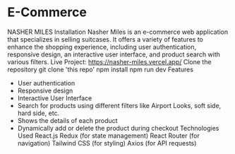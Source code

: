 ﻿# E-Commerce
NASHER MILES
Installation
Nasher Miles is an e-commerce web application that specializes in selling suitcases. It offers a variety of features to enhance the shopping experience, including user authentication, responsive design, an interactive user interface, and product search with various filters.
Live Project: https://nasher-miles.vercel.app/
Clone the repository
git clone 'this repo'
npm install
npm run dev
Features
- User authentication 
- Responsive design
- Interactive User Interface
- Search for products using different filters like Airport Looks, soft side, hard side, etc.
- Shows the details of each product
- Dynamically add or delete the product during checkout
Technologies Used
React.js
Redux (for state management)
React Router (for navigation)
Tailwind CSS (for styling)
Axios (for API requests)
